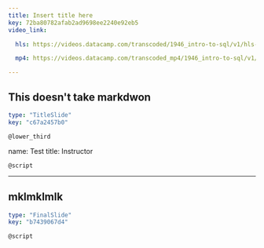 ```yaml
---
title: Insert title here
key: 72ba80782afab2ad9698ee2240e92eb5
video_link:

  hls: https://videos.datacamp.com/transcoded/1946_intro-to-sql/v1/hls-ch1_1.master.m3u8

  mp4: https://videos.datacamp.com/transcoded_mp4/1946_intro-to-sql/v1/ch1_1.mp4

---
```

## This doesn't take markdwon
  
```yaml
type: "TitleSlide"
key: "c67a2457b0"
```


`@lower_third`

name: Test
title: Instructor


`@script`



---
## mklmklmlk
  
```yaml
type: "FinalSlide"
key: "b7439067d4"
```


`@script`


